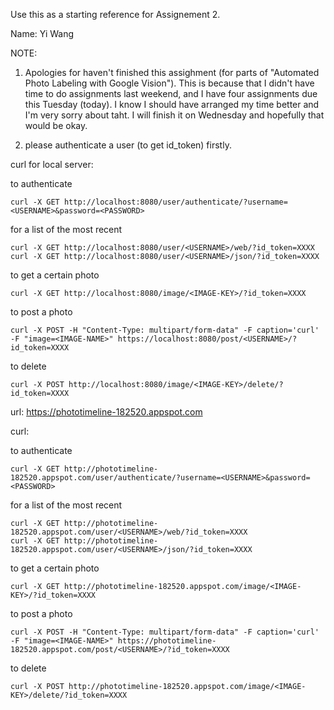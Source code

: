 Use this as a starting reference for Assignement 2.

Name: Yi Wang

NOTE:
1. Apologies for haven't finished this assighment (for parts of "Automated Photo Labeling with Google Vision"). This is because that I didn't have time to do assignments last weekend, and I have four assignments due this Tuesday (today). I know I should have arranged my time better and I'm very sorry about taht. I will finish it on Wednesday and hopefully that would be okay. 

2. please authenticate a user (to get id_token) firstly.


curl for local server:

to authenticate
```
curl -X GET http://localhost:8080/user/authenticate/?username=<USERNAME>&password=<PASSWORD>
```

for a list of the most recent
```
curl -X GET http://localhost:8080/user/<USERNAME>/web/?id_token=XXXX
curl -X GET http://localhost:8080/user/<USERNAME>/json/?id_token=XXXX
```

to get a certain photo
```
curl -X GET http://localhost:8080/image/<IMAGE-KEY>/?id_token=XXXX
```

to post a photo
```
curl -X POST -H "Content-Type: multipart/form-data" -F caption='curl' -F "image=<IMAGE-NAME>" https://localhost:8080/post/<USERNAME>/?id_token=XXXX
```

to delete
```
curl -X POST http://localhost:8080/image/<IMAGE-KEY>/delete/?id_token=XXXX
```


url: https://phototimeline-182520.appspot.com

curl:

to authenticate
```
curl -X GET http://phototimeline-182520.appspot.com/user/authenticate/?username=<USERNAME>&password=<PASSWORD>
```

for a list of the most recent
```
curl -X GET http://phototimeline-182520.appspot.com/user/<USERNAME>/web/?id_token=XXXX
curl -X GET http://phototimeline-182520.appspot.com/user/<USERNAME>/json/?id_token=XXXX
```

to get a certain photo
```
curl -X GET http://phototimeline-182520.appspot.com/image/<IMAGE-KEY>/?id_token=XXXX
```

to post a photo
```
curl -X POST -H "Content-Type: multipart/form-data" -F caption='curl' -F "image=<IMAGE-NAME>" https://phototimeline-182520.appspot.com/post/<USERNAME>/?id_token=XXXX
```

to delete
```
curl -X POST http://phototimeline-182520.appspot.com/image/<IMAGE-KEY>/delete/?id_token=XXXX
```